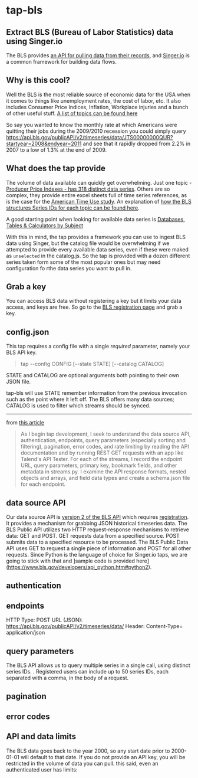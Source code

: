 # tap-bls
## Extract BLS (Bureau of Labor Statistics) data using Singer.io

The BLS provides [an API for pulling data from their records](https://www.bls.gov/data/#api), and [Singer.io](https://www.singer.io/) is a common framework for building data flows.

## Why is this cool?

Well the BLS is the most reliable source of economic data for the USA when it comes to things like unemployment rates, the cost of labor, etc. It also includes Consumer Price Indices, Inflation, Workplace injuries and a bunch  of other useful stuff. [A list of topics can be found here](https://www.bls.gov/bls/topicsaz.htm)

So say you wanted to know the monthly rate at which Americans were quitting their jobs during the 2009/2010 recession you could simply query https://api.bls.gov/publicAPI/v2/timeseries/data/JTS00000000QUR?startyear=2008&endyear=2011  and see that it rapidly dropped from 2.2% in 2007 to a low of 1.3% at the end of 2009.

## What does the tap provide

The volume of data available can quickly get overwhelming.  Just one topic - [Producer Price Indexes - has 318 distinct data series](https://www.bls.gov/ppi/expaggseriesids.htm). Others are so complex, they provide entire excel sheets full of time series references, as is the case for the [American Time Use study](https://www.bls.gov/tus/seriesid.htm). An explanation of [how the BLS structures Series IDs for each topic can be found here](https://www.bls.gov/help/hlpforma.htm).  

A good starting point when looking for available data series is [Databases, Tables & Calculators by Subject](https://www.bls.gov/data/#api)

With this in mind, the tap provides a framework you can use to ingest BLS data using Singer, but the catalog file would be overwhelming if we attempted to provide every available data series, even if these were maked as `unselected` in the catalog.js. So the tap is provided with a dozen different series taken form some of the most popular ones but may need configuration fo rthe data series you want to pull in.

## Grab a key
You can access BLS data without registering a key but it limits your data access, and keys are free.  So go to the [BLS registration page](https://data.bls.gov/registrationEngine/) and grab a key.

## config.json
This tap requires a config file with a single *required* parameter, namely your BLS API key.  

> tap --config CONFIG [--state STATE] [--catalog CATALOG]

STATE and CATALOG are optional arguments both pointing to their own JSON file.

tap-bls will use STATE remember information from the previous invocation such as the point where it left off.
The BLS offers many data sources; CATALOG is used to filter which streams should be synced.

----------------------------------------------------------------------------------------------------------

from [this article](https://www.stitchdata.com/blog/how-to-build-a-singer-tap-infographic/)
> As I begin tap development, I seek to understand the data source API, authentication, endpoints, query parameters (especially sorting and filtering), pagination, error codes, and rate limiting by reading the API documentation and by running REST GET requests with an app like Talend's API Tester. For each of the streams, I record the endpoint URL, query parameters, primary key, bookmark fields, and other metadata in streams.py. I examine the API response formats, nested objects and arrays, and field data types and create a schema.json file for each endpoint.

## data source API
Our data source API is [version 2 of the BLS API](https://www.bls.gov/developers/) which requires [registration](https://data.bls.gov/registrationEngine/). It provides a mechanism for grabbing JSON historical timeseries data. The BLS Public API utilizes two HTTP request-response mechanisms to retrieve data: GET and POST. GET requests data from a specified source. POST submits data to a specified resource to be processed. The BLS Public Data API uses GET to request a single piece of information and POST for all other requests.
Since Python is the language of choice for Singer.io taps, we are going to stick with that and ]sample code is provided here](https://www.bls.gov/developers/api_python.htm#python2).
## authentication
## endpoints
HTTP Type:	POST
URL (JSON):	https://api.bls.gov/publicAPI/v2/timeseries/data/
Header:	Content-Type= application/json

## query parameters
The BLS API allows us to query multiple series in a single call, using distinct series IDs.  . Registered users can include up to 50 series IDs, each separated with a comma, in the body of a request.
## pagination
## error codes
## API and data limits
The BLS data goes back to the year 2000, so any start date prior to 2000-01-01 will default to that date.
If you do not provide an API key, you will be restricted in the volume of data you can pull.  this said, even an authenticated user has limits:



